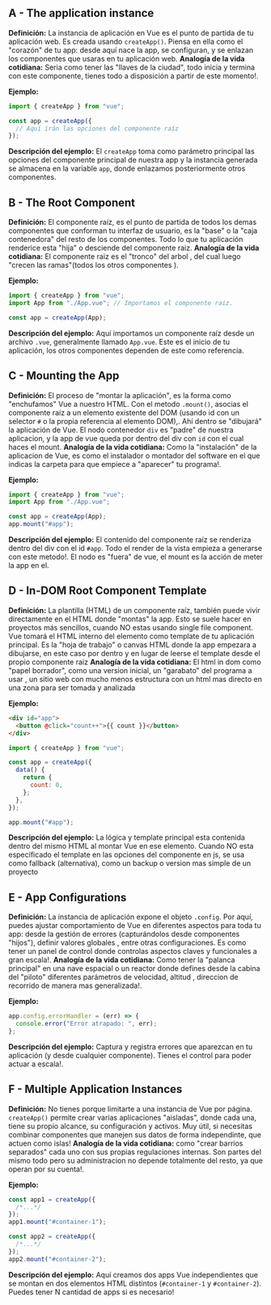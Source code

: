 ## A - The application instance

**Definición:** La instancia de aplicación en Vue es el punto de partida de tu aplicación web. Es creada usando `createApp()`. Piensa en ella como el "corazón" de tu app: desde aquí nace la app, se configuran, y se enlazan los componentes que usaras en tu aplicación web. **Analogía de la vida cotidiana:** Seria como tener las "llaves de la ciudad", todo inicia y termina con este componente, tienes todo a disposición a partir de este momento!.

**Ejemplo:**

```javascript
import { createApp } from "vue";

const app = createApp({
  // Aquí irán las opciones del componente raíz
});
```

**Descripción del ejemplo:** El `createApp` toma como parámetro principal las opciones del componente principal de nuestra app y la instancia generada se almacena en la variable `app`, donde enlazamos posteriormente otros componentes.

## B - The Root Component

**Definición:** El componente raíz, es el punto de partida de todos los demas componentes que conforman tu interfaz de usuario, es la "base" o la "caja contenedora" del resto de los componentes. Todo lo que tu aplicación renderice esta "hija" o desciende del componente raiz. **Analogía de la vida cotidiana:** El componente raiz es el "tronco" del arbol , del cual luego "crecen las ramas"(todos los otros componentes ).

**Ejemplo:**

```javascript
import { createApp } from "vue";
import App from "./App.vue"; // Importamos el componente raiz.

const app = createApp(App);
```

**Descripción del ejemplo:** Aquí importamos un componente raíz desde un archivo `.vue`, generalmente llamado `App.vue`. Este es el inicio de tu aplicación, los otros componentes dependen de este como referencia.

## C - Mounting the App

**Definición:** El proceso de "montar la aplicación", es la forma como "enchufamos" Vue a nuestro HTML. Con el metodo `.mount()`, asocias el componente raíz a un elemento existente del DOM (usando id con un selector `#` o la propia referencia al elemento DOM),. Ahí dentro se "dibujará" la aplicación de Vue. El nodo contenedor `div` es "padre" de nuestra aplicacion, y la app de vue queda por dentro del div con `id` con el cual haces el mount. **Analogía de la vida cotidiana:** Como la "instalación" de la aplicacion de Vue, es como el instalador o montador del software en el que indicas la carpeta para que empiece a "aparecer" tu programa!.

**Ejemplo:**

```javascript
import { createApp } from "vue";
import App from "./App.vue";

const app = createApp(App);
app.mount("#app");
```

**Descripción del ejemplo:** El contenido del componente raíz se renderiza dentro del div con el id `#app`. Todo el render de la vista empieza a generarse con este metodo!. El nodo es "fuera" de vue, el mount es la acción de meter la app en el.

## D - In-DOM Root Component Template

**Definición:** La plantilla (HTML) de un componente raíz, también puede vivir directamente en el HTML donde "montas" la app. Esto se suele hacer en proyectos más sencillos, cuando NO estas usando single file component. Vue tomará el HTML interno del elemento como template de tu aplicación principal. Es la "hoja de trabajo" o canvas HTML donde la app empezara a dibujarse, en este caso por dentro y en lugar de leerse el template desde el propio componente raiz **Analogía de la vida cotidiana:** El html in dom como "papel borrador", como una version inicial, un "garabato" del programa a usar , un sitio web con mucho menos estructura con un html mas directo en una zona para ser tomada y analizada

**Ejemplo:**

```html
<div id="app">
  <button @click="count++">{{ count }}</button>
</div>
```

```javascript
import { createApp } from "vue";

const app = createApp({
  data() {
    return {
      count: 0,
    };
  },
});

app.mount("#app");
```

**Descripción del ejemplo:** La lógica y template principal esta contenida dentro del mismo HTML al montar Vue en ese elemento. Cuando NO esta especificado el template en las opciones del componente en js, se usa como fallback (alternativa), como un backup o version mas simple de un proyecto

## E - App Configurations

**Definición:** La instancia de aplicación expone el objeto `.config`. Por aquí, puedes ajustar comportamiento de Vue en diferentes aspectos para toda tu app: desde la gestión de errores (capturándolos desde componentes "hijos"), definir valores globales , entre otras configuraciones. Es como tener un panel de control donde controlas aspectos claves y funcionales a gran escala!. **Analogía de la vida cotidiana:** Como tener la "palanca principal" en una nave espacial o un reactor donde defines desde la cabina del "piloto" diferentes parámetros de velocidad, altitud , direccion de recorrido de manera mas generalizada!.

**Ejemplo:**

```javascript
app.config.errorHandler = (err) => {
  console.error("Error atrapado: ", err);
};
```

**Descripción del ejemplo:** Captura y registra errores que aparezcan en tu aplicación (y desde cualquier componente). Tienes el control para poder actuar a escala!.

## F - Multiple Application Instances

**Definición:** No tienes porque limitarte a una instancia de Vue por página. `createApp()` permite crear varias aplicaciones "aisladas", donde cada una, tiene su propio alcance, su configuración y activos. Muy útil, si necesitas combinar componentes que manejen sus datos de forma independinte, que actuen como islas! **Analogía de la vida cotidiana:** como "crear barrios separados" cada uno con sus propias regulaciones internas. Son partes del mismo todo pero su administracion no depende totalmente del resto, ya que operan por su cuenta!.

**Ejemplo:**

```javascript
const app1 = createApp({
  /*...*/
});
app1.mount("#container-1");

const app2 = createApp({
  /*...*/
});
app2.mount("#container-2");
```

**Descripción del ejemplo:** Aquí creamos dos apps Vue independientes que se montan en dos elementos HTML distintos (`#container-1` y `#container-2`). Puedes tener N cantidad de apps si es necesario!
